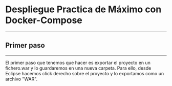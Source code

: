 # Despliegue Practica de Máximo con Docker-Compose
___

## Primer paso
___

El primer paso que tenemos que hacer es exportar el proyecto en un fichero.war y lo guardaremos en una nueva carpeta. Para ello, desde Eclipse hacemos click derecho sobre el proyecto y lo exportamos como un archivo "WAR".
